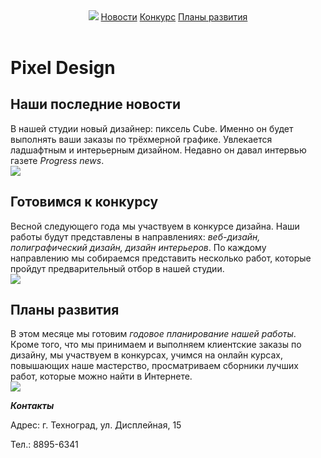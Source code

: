 <html>
    <head>
    <link rel="stylesheet" href="style.css">
    </head>
    <body>
        <header>
            <img src="https://mars.algoritmika.org/uploads/2020/11/logo_0_1606475988.png"/>
            <a class="sp_button" href="#news">Новости</a>
            <a href="#contest">Конкурс</a>
            <a href="#plans">Планы развития</a>
        </header>
        <main>
            <h1>Pixel Design</h1>
            <h2 id="news">Наши последние новости</h2>
            <p>В нашей студии новый дизайнер: пиксель Cube. Именно он будет выполнять ваши заказы по трёхмерной графике. Увлекается ладшафтным и интерьерным дизайном. Недавно он давал интервью газете <i class="nb_news">Progress news</i>.<br/><img src ="https://mars.algoritmika.org/uploads/2020/11/news_0_1606476698.png"></p>
            <h2 id="contest">Готовимся к конкурсу</h2>
            <p>Весной следующего года мы участвуем в конкурсе дизайна. Наши работы будут представлены в направлениях: <i class="nb_news">веб-дизайн, полиграфический дизайн, дизайн интерьеров</i>. По каждому направлению мы собираемся представить несколько работ, которые пройдут предварительный отбор в нашей студии.<br/><img src="https://mars.algoritmika.org/uploads/2020/11/pixel-cells-3702056_1280_0_1606479607.png"/></p>
            <h2 contest="plans">Планы развития</h2>
            <p>В этом месяце мы готовим <i class="nb_news">годовое планирование нашей работы</i>. Кроме того, что мы принимаем и выполняем клиентские заказы по дизайну, мы участвуем в конкурсах, учимся на онлайн курсах, повышающих наше мастерство, просматриваем сборники лучших работ, которые можно найти в Интернете.<br/><img src="https://mars.algoritmika.org/uploads/2020/11/plans_0_1606479762.png"/></p>
        </main>
        <footer>
            <p><b><i>Контакты</i></b></p>
            <p>Адрес: г. Техноград, ул. Дисплейная, 15</p>
            <p>Тел.: 8895-6341</p>
        </footer>
    </body>
</html>
